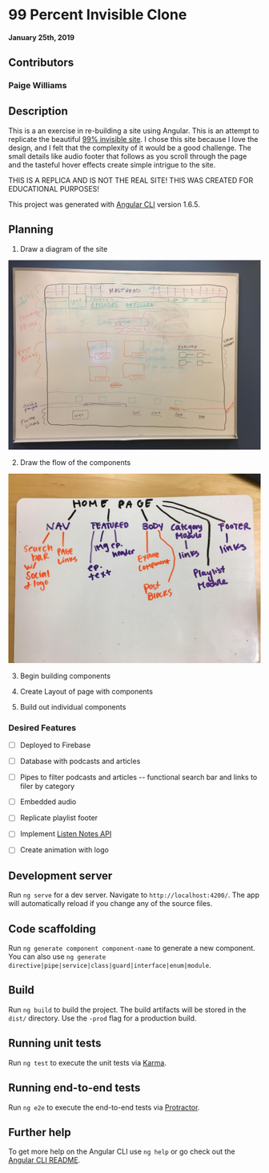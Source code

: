 #  99 Percent Invisible Clone

#### January 25th, 2019

## Contributors

### **Paige Williams**

## Description

This is a an exercise in re-building a site using Angular. This is an attempt to replicate the beautiful [99% invisible site](https://99percentinvisible.org/). I chose this site because I love the design, and I felt that the complexity of it would be a good challenge. The small details like audio footer that follows as you scroll through the page and the tasteful hover effects create simple intrigue to the site.

THIS IS A REPLICA AND IS NOT THE REAL SITE! THIS WAS CREATED FOR EDUCATIONAL PURPOSES!

This project was generated with [Angular CLI](https://github.com/angular/angular-cli) version 1.6.5.

## Planning

  1. Draw a diagram of the site

  ![alt text](https://github.com/paigewilliams/99-percent-invisible/blob/master/layout-design.jpg)

  2. Draw the flow of the components

  ![alt text](https://github.com/paigewilliams/99-percent-invisible/blob/master/components-flow.jpg)

  3. Begin building components

  4. Create Layout of page with components

  5. Build out individual components


### Desired Features

- [ ] Deployed to Firebase
- [ ] Database with podcasts and articles
- [ ] Pipes to filter podcasts and articles -- functional search bar and links to filer by category
- [ ] Embedded audio
- [ ] Replicate playlist footer
- [ ] Implement [Listen Notes API](https://www.listennotes.com/api/)
- [ ] Create animation with logo



## Development server

Run `ng serve` for a dev server. Navigate to `http://localhost:4200/`. The app will automatically reload if you change any of the source files.

## Code scaffolding

Run `ng generate component component-name` to generate a new component. You can also use `ng generate directive|pipe|service|class|guard|interface|enum|module`.

## Build

Run `ng build` to build the project. The build artifacts will be stored in the `dist/` directory. Use the `-prod` flag for a production build.

## Running unit tests

Run `ng test` to execute the unit tests via [Karma](https://karma-runner.github.io).

## Running end-to-end tests

Run `ng e2e` to execute the end-to-end tests via [Protractor](http://www.protractortest.org/).

## Further help

To get more help on the Angular CLI use `ng help` or go check out the [Angular CLI README](https://github.com/angular/angular-cli/blob/master/README.md).
